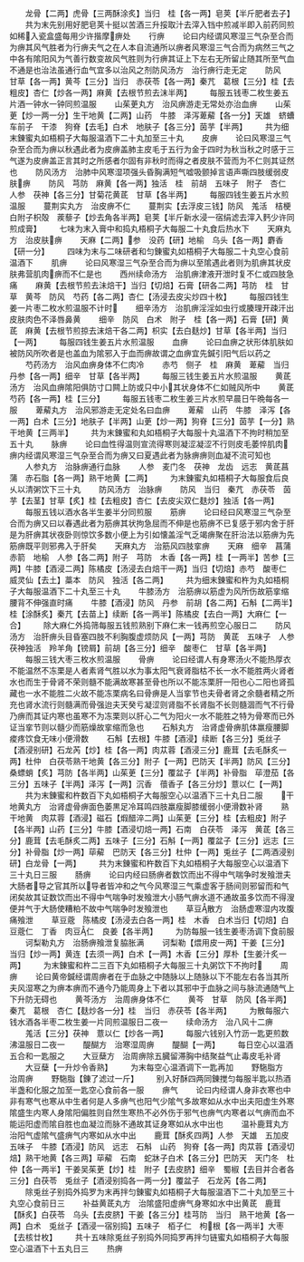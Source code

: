 <!-- { "loadSidebar": true } -->
　　龙骨【二两】虎骨【三两酥涂炙】当归　桂【各一两】皂荚【半斤肥者去子】
　　共为末先别用好肥皂荚十挺以苦酒三升挼取汁去滓入铛中煎减半即入前药同煎如稀入瓷盒盛每用少许揩摩痹处
　　行痹
　　论曰内经谓风寒湿三气杂至合而为痹其风气胜者为行痹夫气之在人本自流通所以痹者风寒湿三气合而为病然三气之中各有隂阳风为气善行数变故风气胜则为行痹其证上下左右无所留止随其所至气血不通是也治法虽通行血气宜多以治风之剂防风汤方　治行痹行走无定
　　防风　甘草【各一两】黄芩【三分】当归　赤茯苓【各一两】秦芁　葛根【三分】桂【去粗皮】杏仁【炒各一两】麻黄【去根节煎去沫半两】
　　每服五钱枣二枚生姜五片酒一钟水一钟同煎温服
　　山茱茰丸方　治风痹游走无常处亦治血痹
　　山茱茰【炒一两一分】生干地黄【二两】山药　牛膝　泽泻萆薢【各一分】天雄　蛴螬　车前子　干漆　狗脊【去毛】白术　地肤子【各三分】茵芋【半两】
　　共为细末錬蜜丸如梧桐子大每服温酒下二十丸加至三十丸
　　皮痹
　　论曰风寒湿三气杂至合而为痹以秋遇此者为皮痹盖肺主皮毛于五行为金于四时为秋当秋之时感于三气遂为皮痹盖正言其时之所感者尔固有非秋时而得之者皮肤不营而为不仁则其证然也
　　防风汤方　治肺中风寒湿项强头昏胸满短气嘘吸颤掉言语声嘶四肢缓弱皮肤痹
　　防风　芎防　麻黄【各一两】独活　桂　前胡　五味子　附子　杏仁　人参　茯神【各三分】甘菊花黄茋　甘草【各半两】
　　每服四钱生姜五片水煎温服
　　蔓荆实丸方　治皮痹不仁
　　蔓荆实【去浮皮三钱】防风　羗活　桔梗　白附子枳殻　蒺藜子【炒去角各半两】皂荚【半斤新水浸一宿绢滤去滓入麫少许同煎成膏】
　　七味为末入膏中和捣丸梧桐子大每服二十丸食后热水下
　　天麻丸方　治皮肤痹
　　天麻【二两】参　没药【研】地榆　乌头【各一两】麝香【研一分】
　　四味为末与二味研者和匀錬蜜丸如梧桐子大每服二十丸空心食前温酒下
　　肌痹
　　论曰风寒湿三气杂至合而为痹以至隂遇此者则为肌痹其状皮肤弗营肌肉痹而不仁是也
　　西州续命汤方　治肌痹津液开泄时复不仁或四肢急痛
　　麻黄【去根节煎去沬焙干】当归【切焙】石膏【研各二两】芎防　桂　甘草　黄芩　防风　芍药【各二两】杏仁【汤浸去皮尖炒四十枚】
　　每服四钱生姜一片枣二枚水煎温服不计时
　　细辛汤方　治肌痹淫淫如虫行或腠理开疎汗出皮肤肉色不泽唇鼻黄
　　细辛　防风　白术　附子　桂【各一两】石膏【研】黄茋　麻黄【去根节煎掠去沫焙干各二两】枳实【去白麸炒】甘草【各半两】当归【一两】
　　每服四钱生姜五片水煎温服
　　血痹
　　论曰血痹之状形体肌肤如被防风所吹者是也盖血为隂邪入于血而痹故谓之血痹宜先鍼引阳气后以药之
　　芍药汤方　治风血痹身体不仁肉冷
　　赤芍　侧子　桂　麻黄　萆薢　当归　丹参【各一两】细辛　甘草【各半两】
　　每服三钱生姜五片水煎温服
　　黄茋汤方　治风血痹隂阳俱防寸口闗上防或只中小其状身体不仁如贼风所中
　　黄茋　芍药【各一两】桂【三分】
　　每服五钱枣二枚生姜三片水煎早晨日午晩每各一服
　　萆薢丸方　治风邪游走无定处名曰血痹
　　萆薢　山药　牛膝　泽泻【各一两】白术【三分】地肤子【半两】山茰【炒一两】狗脊【三分】茵芋【一分】熟干地黄【三两半】
　　共为末錬蜜和丸如梧桐子大每服十丸温酒下不拘时稍加至五十丸
　　脉痹
　　论曰血性得温则宣流得寒则凝涩凝涩不行则皮毛萎悴肌肉痹内经谓风寒湿三气杂至合而为痹又曰夏遇此者为脉痹痹则血凝不流可知也
　　人参丸方　治脉痹通行血脉
　　人参　麦门冬　茯神　龙齿　远志　黄茋菖蒲　赤石脂【各一两】熟干地黄【二两】
　　为末錬蜜丸如梧桐子大每服食后良乆以清粥饮下三十丸
　　防风汤方　治脉痹
　　防风　当归　秦芁　赤茯苓　茵芋【去茎】甘草【炙】桂【去粗皮】杏仁【去皮尖双仁麸炒】独活【各一两】
　　每服五钱以酒水各半生姜半分同煎服
　　筋痹
　　论曰经曰风寒湿三气杂至合而为痹又曰以春遇此者为筋痹其状拘急屈而不伸是也筋痹不已复感于邪内舍于肝是为肝痹其状夜卧则惊饮多数小便上为引如懐盖淫气乏竭痹聚在肝治法以筋痹为先筋痹既平则邪弗入于肝矣
　　天麻丸方　治筋风四肢挛痹
　　天麻　细辛　菖蒲　赤箭　地榆　人参【各二两】附子　芎防　木香【各一两】桂【一两半】苦参【三两】牛膝【酒浸二两】陈橘皮【汤浸去白焙干一两】当归【切焙】赤芍　酸枣仁　威灵仙【去土】藁本　防风　独活【各二两】
　　共为细末錬蜜和杵为丸如梧桐子大每服温酒下二十丸至三十丸
　　牛膝汤方　治筋痹以筋虚为风所伤故筋挛缩腰背不伸强直时痛
　　牛膝【酒浸】防风　丹参　前胡【各二两】石斛【二两半】桂【涂酥炙】秦芁【去苗上】续断【各一两半】陈橘皮【去白一两】大麻仁【一合】
　　除大麻仁外捣筛每服五钱煎熟别下麻仁末一钱再煎空心服日二
　　防风汤方　治肝痹头目昏塞四肢不利胸腹虚烦防风【一两】芎防　黄茋　五味子　人参　茯神独活　羚羊角【镑屑】前胡【各三分】细辛　酸枣仁　甘草【各半两】
　　每服三钱大枣三枚水煎温服
　　骨痹
　　论曰经谓人有身寒汤火不能热厚衣不能温然不冻栗是人者素肾气胜以水为事太阳气衰肾脂枯不长一水不能胜两火肾者水也而生于骨肾不荣则髓不能满故寒甚至骨也所以不能冻栗肝一阳也心二阳也肾孤藏也一水不能胜二火故不能冻栗病名曰骨痹是人当挛节也夫骨者肾之余髓者精之所充也肾水流行则髓满而骨强迨夫天癸亏凝涩则肾脂不长肾脂不长则髓涸而气不行骨乃痹而其证内寒也虽寒不为冻栗则以肝心二气为阳火一水不能胜之特为骨寒而已外证当挛节则以髓少而筋燥故挛缩而急也
　　石斛丸方　治肾虚骨痹肌体羸瘦腰脚痠疼饮食无味小便滑数
　　石斛【去根】牛膝【酒浸】续断【各三分】兎丝子【酒浸别研】石龙芮【炒】桂【各一两】肉苁蓉【酒浸三分】鹿茸【去毛酥炙一两】杜仲　白茯苓熟干地黄【各三分】附子【一两】巴防天【半两】防风【三分】桑螵蛸【炙】芎防【各半两】山茱茰【三分】覆盆子【半两】补骨脂　荜澄茄【各三分】五味子【半两】泽泻【一两】沉香　蘹香子【各三分炒】薏以仁【一两】
　　共为末錬蜜和杵数百下丸如梧桐子大每服空心以温酒下三十丸日二服
　　干地黄丸方　治肾虚骨痹面色萎黒足冷耳鸣四肢羸瘦脚膝缓弱小便滑数补肾
　　熟干地黄　肉苁蓉【酒浸】磁石【煆醋淬二两】山茱茰【三分】桂【去粗皮】附子【各半两】山药【三分】牛膝【酒浸切焙一两】石南　白茯苓　泽泻　黄茋【各三分】鹿茸【去毛酥炙二两】五味子【三分】石斛【一两】覆盆子【三分】远志【三分】补骨脂【炒一两】荜薢　巴防天【各三分】杜仲【一两】兎丝子【二两酒浸别研】白龙骨【一两】
　　共为末錬蜜和杵数百下丸如梧桐子大每服空心以温酒下三十丸日三服
　　肠痹
　　论曰内经曰肠痹者数饮而出不得中气喘争时发飱泄夫大肠者导之官其所以导者皆冲和之气今风寒湿三气乘虚客于肠间则邪留而和气闭矣故其证数饮而出不得中气喘争时发飱泄大小肠气痹水道不通故虽多饮而不得溲便并气于大肠使糟粕不故中气喘争时发飱泄也
　　草豆散方　治肠虚寒湿内攻腹痛飱泄
　　草豆蔲　陈橘皮【汤浸去白各一两】桂　木香　白术当归【切焙】白豆蔲仁　丁香　肉豆仁　良姜【各半两】
　　为防每服一钱生姜枣汤调下食前服
　　诃梨勒丸方　治肠痹飱泄复脇胀满
　　诃梨勒【煨用皮一两】干姜【三分】当归【炒一两】黄连【去须一两】白术【一两】木香【三分】厚朴【生姜汁炙一两】
　　为末錬蜜和杵二三百下丸如梧桐子大每服三十丸粥饮下不拘时
　　周痹
　　论曰黄帝鍼经谓周痹者在于血脉之中随脉以上随脉以下不能左右各当其所夫风湿寒之为痹本痹而不通今乃能周身上下者以其邪中于血脉之间与脉流通随气上下升防无碍也
　　黄芩汤方　治周痹身体不仁
　　黄芩　甘草　防风【各半两】秦芁　葛根　杏仁【麸炒各一分】桂　当归　赤茯苓【各半两】
　　为散每服六钱水酒各半枣二枚生姜一片同煎温服日二夜一
　　续命汤方　治八风十二痹
　　羗活【三分】茯神　薏以仁【炒各一两】
　　每服六钱别入竹沥一匙更煎数沸温服日二夜一
　　醍醐方　治寒湿周痹
　　醍醐【一两】
　　每日空心以温酒五合和一匙服之
　　大豆蘖方　治周痹除五臓留滞胸中结聚益气止毒皮毛补肾
　　大豆蘖【一升炒令香熟】
　　为末每空心温酒调下一匙再加
　　野駞脂方　治周痹
　　野駞脂【錬了滤过一斤】
　　别入好酥四两同錬搅匀每服半匙以热酒半盏和化服之加至一匙空心食前各一服
　　痹气
　　论曰内经谓人身非衣寒也中非有寒气也寒从中生者何是人多痹气也阳气少隂气多故寒如从水中出夫阳虚生外寒隂盛生内寒人身隂阳偏胜则自然生寒热不必外伤于邪气也痹气内寒者以气痹而血不能运阳虚而隂自胜也血凝泣而脉不通故其证身寒如从水中出也
　　温补鹿茸丸方　治阳气虚隂气盛痹气内寒如从水中出
　　鹿茸【酥炙四两】人参　天雄　五加皮　五味子　牛膝【酒浸】防风　远志　石斛　山药　狗脊【各一两】肉苁蓉【酒浸切焙】熟干地黄【各三两】荜薢　石南　蛇牀子白术【各三分】巴防天　天门冬　杜仲【各一两半】干姜吴茱茰【炒】桂　附子【去皮脐】细辛　蜀椒【去目并合者各三分】白茯苓　兎丝子【酒浸别捣各一两一分】覆盆子　石龙芮【各二两】
　　除兎丝子别捣外捣罗为末再拌匀錬蜜丸如梧桐子大每服温酒下二十丸加至三十丸空心食前日三
　　补益黄茋丸方　治隂盛阳虚痹气身寒如水中出黄茋　鹿茸【酥炙】白茯苓　乌头【去皮脐】干姜【各三分】桂芎防　当归　熟干地黄【各一两】白术　兎丝子【酒浸一宿别捣】五味子　栢子仁　枸根【各一两半】大枣【去核廿枚】
　　共十五味除兎丝子别捣外同捣罗再拌匀链蜜丸如梧桐子大每服空心温酒下十五丸日三
　　热痹
